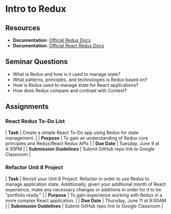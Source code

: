 # Intro to Redux

## Resources
* **Documentation**: [Official Redux Docs](https://redux.js.org/)
* **Documentation**: [Official React Redux Docs](https://react-redux.js.org/)

## Seminar Questions
* What is Redux and how is it used to manage state?
* What patterns, principles, and technologies is Redux based on?
* How is Redux used to manage state for React applications?
* How does Redux compare and contrast with Context?

## Assignments
### React Redux To-Do List
| **Task** | Create a simple React To-Do app using Redux for state management. |
| **Purpose** | To gain an understanding of Redux core principles and Redux/React Redux APIs |
| **Due Date** | Tuesday, June 9 at 4:30PM |
| **Submission Guidelines** | Submit GitHub repo link to Google Classroom |

### Refactor Unit 8 Project
| **Task** | Revisit your Unit 8 Project. Refactor in order to use Redux to manage application state. Additionally, given your additional month of React experience, make any necessary changes or additions in order for it to be "portfolio ready." |
| **Purpose** | To gain experience working with Redux in a more complex React application. |
| **Due Date** | Thursday, June 11 at 9:00AM |
| **Submission Guidelines** | Submit GitHub repo link to Google Classroom |

